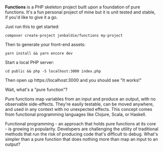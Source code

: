 **Functions** is a PHP skeleton project built upon a foundation of pure functions. It's a fun personal project of mine but it is unit tested and stable, if you'd like to give it a go.

Just run this to get started:

```
composer create-project jonbaldie/functions my-project
```

Then to generate your front-end assets:

```
yarn install && yarn encore dev
```

Start a local PHP server:

```
cd public && php -S localhost:3000 index.php
```

Then open up https://localhost:3000 and you should see "It works!"

Wait, what's a "pure function"?

Pure functions map variables from an input and produce an output, with no observable side-effects. They're easily testable, can be moved anywhere, and used in any context with no unexpected effects. This concept comes from functional programming languages like Clojure, Scala, or Haskell.

Functional programming - an approach that holds pure functions at its core - is growing in popularity. Developers are challenging the utility of traditional methods that run the risk of producing code that's difficult to debug. What's simpler than a pure function that does nothing more than map an input to an output?
